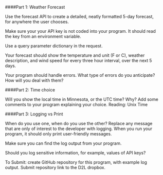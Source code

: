 ####Part 1: Weather Forecast  

Use the forecast API to create a detailed, neatly formatted 5-day forecast, for anywhere the user chooses.

Make sure your your API key is not coded into your program. It should read the key from an environment variable. 

Use a query parameter dictionary in the request.

Your forecast should show the temperature and unit (F or C), weather description, and wind speed for every three hour interval, over the next 5 days.

Your program should handle errors. What type of errors do you anticipate? How will you deal with them?

####Part 2: Time choice

Will you show the local time in Minnesota, or the UTC time? Why? Add some comments to your program explaining your choice. Reading: Unix Time

####Part 3: Logging vs Print

When do you use one, when do you use the other? Replace any message that are only of interest to the developer with logging. When you run your program, it should only print user-friendly messages. 

Make sure you can find the log output from your program.  

Should you log sensitive information, for example, values of API keys? 

To Submit: create GitHub repository for this program, with example log output. Submit repository link to the D2L dropbox.

